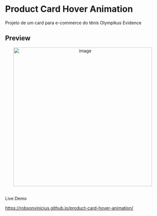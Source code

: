 ﻿# Product Card Hover Animation

Projeto de um card para e-commerce do tênis Olympikus Evidence


## Preview

<div align="center">
  <img src="img/Preview.gif" min-width="400px" max-width="600px" height="450px" align="center" alt="image">
</div>

<br>

Live Demo

https://robsonvinicius.github.io/product-card-hover-animation/
